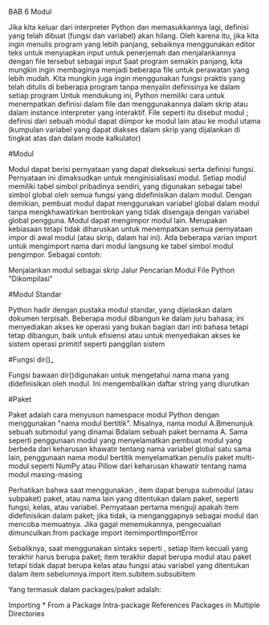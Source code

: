 BAB 6 Modul

Jika kita keluar dari interpreter Python dan memasukkannya lagi, definisi yang telah dibuat (fungsi dan variabel) akan hilang. Oleh karena itu, jika kita ingin menulis program yang lebih panjang, sebaiknya menggunakan editor teks untuk menyiapkan input untuk penerjemah dan menjalankannya dengan file tersebut sebagai input
Saat program semakin panjang, kita mungkin ingin membaginya menjadi beberapa file untuk perawatan yang lebih mudah. Kita mungkin juga ingin menggunakan fungsi praktis yang telah ditulis di beberapa program tanpa menyalin definisinya ke dalam setiap program
Untuk mendukung ini, Python memiliki cara untuk menempatkan definisi dalam file dan menggunakannya dalam skrip atau dalam instance interpreter yang interaktif. File seperti itu disebut modul ; definisi dari sebuah modul dapat diimpor ke modul lain atau ke modul utama (kumpulan variabel yang dapat diakses dalam skrip yang dijalankan di tingkat atas dan dalam mode kalkulator)

#Modul

Modul dapat berisi pernyataan yang dapat dieksekusi serta definisi fungsi. Pernyataan ini dimaksudkan untuk menginisialisasi modul. Setiap modul memiliki tabel simbol pribadinya sendiri, yang digunakan sebagai tabel simbol global oleh semua fungsi yang didefinisikan dalam modul. Dengan demikian, pembuat modul dapat menggunakan variabel global dalam modul tanpa mengkhawatirkan bentrokan yang tidak disengaja dengan variabel global pengguna. Modul dapat mengimpor modul lain. Merupakan kebiasaan tetapi tidak diharuskan untuk menempatkan semua pernyataan impor di awal modul (atau skrip, dalam hal ini). Ada beberapa varian import untuk mengimport nama dari modul langsung ke tabel simbol modul pengimpor. Sebagai contoh:

Menjalankan modul sebagai skrip
Jalur Pencarian Modul
File Python "Dikompilasi"

#Modul Standar

Python hadir dengan pustaka modul standar, yang dijelaskan dalam dokumen terpisah. Beberapa modul dibangun ke dalam juru bahasa; ini menyediakan akses ke operasi yang bukan bagian dari inti bahasa tetapi tetap dibangun, baik untuk efisiensi atau untuk menyediakan akses ke sistem operasi primitif seperti panggilan sistem

#Fungsi dir()_ 

Fungsi bawaan dir()digunakan untuk mengetahui nama mana yang didefinisikan oleh modul. Ini mengembalikan daftar string yang diurutkan

#Paket

Paket adalah cara menyusun namespace modul Python dengan menggunakan "nama modul bertitik". Misalnya, nama modul A.Bmenunjuk sebuah submodul yang dinamai Bdalam sebuah paket bernama A. Sama seperti penggunaan modul yang menyelamatkan pembuat modul yang berbeda dari keharusan khawatir tentang nama variabel global satu sama lain, penggunaan nama modul bertitik menyelamatkan penulis paket multi-modul seperti NumPy atau Pillow dari keharusan khawatir tentang nama modul masing-masing

Perhatikan bahwa saat menggunakan , item dapat berupa submodul (atau subpaket) paket, atau nama lain yang ditentukan dalam paket, seperti fungsi, kelas, atau variabel. Pernyataan pertama menguji apakah item didefinisikan dalam paket; jika tidak, ia menganggapnya sebagai modul dan mencoba memuatnya. Jika gagal menemukannya, pengecualian dimunculkan.from package import itemimportImportError

Sebaliknya, saat menggunakan sintaks seperti , setiap item kecuali yang terakhir harus berupa paket; item terakhir dapat berupa modul atau paket tetapi tidak dapat berupa kelas atau fungsi atau variabel yang ditentukan dalam item sebelumnya.import item.subitem.subsubitem

Yang termasuk dalam packages/paket adalah:

Importing * From a Package
Intra-package References
Packages in Multiple Directories
